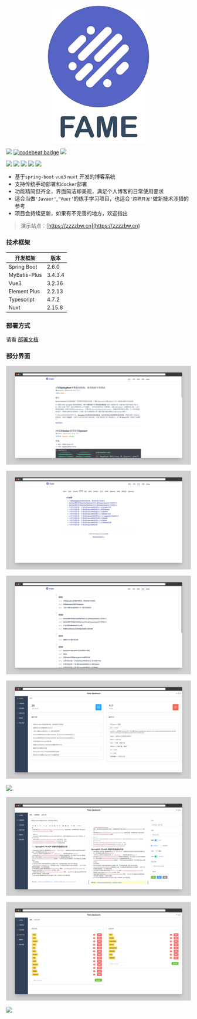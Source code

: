 <p align="center">
  <img align="center" src="https://raw.githubusercontent.com/zzzzbw/blog_source/master/images/FameDocker/fame-logo-small.png"/>
</p>

<p>
    <a href="https://www.travis-ci.org/zzzzbw/Fame/"><img src="https://travis-ci.org/zzzzbw/Fame.svg?branch=master"></a>
    <a href="https://codebeat.co/projects/github-com-zzzzbw-fame-master"><img alt="codebeat badge" src="https://codebeat.co/badges/7f186f0f-f42c-4a96-b74b-84fa5294ccc8" /></a>
    <a href="LICENSE"><img src="https://img.shields.io/github/license/zzzzbw/Fame.svg"></a>
</p>
<p>
    <a alt="Maven"><img src="https://img.shields.io/badge/maven-v3.8.x-red.svg"></a>
    <a alt="node"><img src="https://img.shields.io/badge/node-v18.12.x-green.svg"></a>
    <a alt="npm"><img src="https://img.shields.io/badge/npm-v8.19.x-blue.svg"></a>
    <a alt="docker"><img src="https://img.shields.io/badge/docker-20.10.x-ff69b4.svg"></a>
    <a alt="docker-compose"><img src="https://img.shields.io/badge/docker--compose-1.28.x-lightgrey.svg"></a>
</p>

* 基于`spring-boot` `vue3` `nuxt` 开发的博客系统
* 支持传统手动部署和`docker`部署
* 功能精简但齐全，界面简洁却美观，满足个人博客的日常使用要求
* 适合当做`'Javaer'`,`'Vuer'`的练手学习项目，也适合`'跨界开发'`做新技术涉猎的参考
* 项目会持续更新，如果有不完善的地方，欢迎指出

> 演示站点：[https://zzzzbw.cn](https://zzzzbw.cn)

### 技术框架

| 开发框架     | 版本    |
| ------------ | ------- |
| Spring Boot  | 2.6.0   |
| MyBatis-Plus | 3.4.3.4 |
| Vue3         | 3.2.36  |
| Element Plus | 2.2.13  |
| Typescript   | 4.7.2   |
| Nuxt         | 2.15.8  |

### 部署方式

请看 [部署文档](https://github.com/zzzzbw/Fame/wiki/部署方式)

### 部分界面

![](https://raw.githubusercontent.com/zzzzbw/blog_source/master/images/FameDocker/screely-1628956587851.png)

![](https://raw.githubusercontent.com/zzzzbw/blog_source/master/images/FameDocker/screely-1628956717879.png)

![](https://raw.githubusercontent.com/zzzzbw/blog_source/master/images/FameDocker/screely-1628956755066.png)

![](https://raw.githubusercontent.com/zzzzbw/blog_source/master/images/FameDocker/screely-1628956893116.png)

![](https://rhttps://raw.githubusercontent.com/zzzzbw/blog_source/master/images/FameDocker/screely-1628956916729.png)

![](https://raw.githubusercontent.com/zzzzbw/blog_source/master/images/FameDocker/screely-1628956941318.png)

![](https://raw.githubusercontent.com/zzzzbw/blog_source/master/images/FameDocker/screely-1628956965750.png)

![](https://rawhttps://raw.githubusercontent.com/zzzzbw/blog_source/master/images/FameDocker/screely-1628956996677.png)
